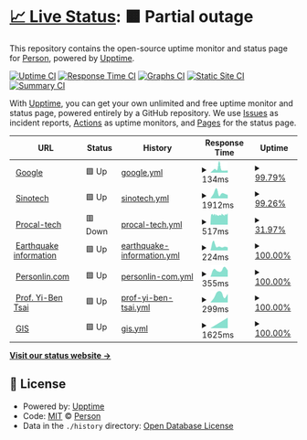 # [📈 Live Status](https://personlin.github.io/website_uptime): <!--live status--> **🟧 Partial outage**

This repository contains the open-source uptime monitor and status page for [Person](http://personlin.pixnet.net/blog), powered by [Upptime](https://github.com/upptime/upptime).

[![Uptime CI](https://github.com/koj-co/upptime/workflows/Uptime%20CI/badge.svg)](https://github.com/koj-co/upptime/actions?query=workflow%3A%22Uptime+CI%22)
[![Response Time CI](https://github.com/koj-co/upptime/workflows/Response%20Time%20CI/badge.svg)](https://github.com/koj-co/upptime/actions?query=workflow%3A%22Response+Time+CI%22)
[![Graphs CI](https://github.com/koj-co/upptime/workflows/Graphs%20CI/badge.svg)](https://github.com/koj-co/upptime/actions?query=workflow%3A%22Graphs+CI%22)
[![Static Site CI](https://github.com/koj-co/upptime/workflows/Static%20Site%20CI/badge.svg)](https://github.com/koj-co/upptime/actions?query=workflow%3A%22Static+Site+CI%22)
[![Summary CI](https://github.com/koj-co/upptime/workflows/Summary%20CI/badge.svg)](https://github.com/koj-co/upptime/actions?query=workflow%3A%22Summary+CI%22)

With [Upptime](https://upptime.js.org), you can get your own unlimited and free uptime monitor and status page, powered entirely by a GitHub repository. We use [Issues](https://github.com/personlin/website_uptime/issues) as incident reports, [Actions](https://github.com/personlin/website_uptime/actions) as uptime monitors, and [Pages](https://personlin.github.io/website_uptime) for the status page.

<!--start: status pages-->
<!-- This summary is generated by Upptime (https://github.com/upptime/upptime) -->
<!-- Do not edit this manually, your changes will be overwritten -->
<!-- prettier-ignore -->
| URL | Status | History | Response Time | Uptime |
| --- | ------ | ------- | ------------- | ------ |
| <img alt="" src="https://favicons.githubusercontent.com/www.google.com" height="13"> [Google](https://www.google.com) | 🟩 Up | [google.yml](https://github.com/personlin/website_uptime/commits/master/history/google.yml) | <details><summary><img alt="Response time graph" src="./graphs/google/response-time-week.png" height="20"> 134ms</summary><br><a href="https://personlin.github.io/website_uptime/history/google"><img alt="Response time 134" src="https://img.shields.io/endpoint?url=https%3A%2F%2Fraw.githubusercontent.com%2Fpersonlin%2Fwebsite_uptime%2Fmaster%2Fapi%2Fgoogle%2Fresponse-time.json"></a><br><a href="https://personlin.github.io/website_uptime/history/google"><img alt="24-hour response time 79" src="https://img.shields.io/endpoint?url=https%3A%2F%2Fraw.githubusercontent.com%2Fpersonlin%2Fwebsite_uptime%2Fmaster%2Fapi%2Fgoogle%2Fresponse-time-day.json"></a><br><a href="https://personlin.github.io/website_uptime/history/google"><img alt="7-day response time 134" src="https://img.shields.io/endpoint?url=https%3A%2F%2Fraw.githubusercontent.com%2Fpersonlin%2Fwebsite_uptime%2Fmaster%2Fapi%2Fgoogle%2Fresponse-time-week.json"></a><br><a href="https://personlin.github.io/website_uptime/history/google"><img alt="30-day response time 134" src="https://img.shields.io/endpoint?url=https%3A%2F%2Fraw.githubusercontent.com%2Fpersonlin%2Fwebsite_uptime%2Fmaster%2Fapi%2Fgoogle%2Fresponse-time-month.json"></a><br><a href="https://personlin.github.io/website_uptime/history/google"><img alt="1-year response time 134" src="https://img.shields.io/endpoint?url=https%3A%2F%2Fraw.githubusercontent.com%2Fpersonlin%2Fwebsite_uptime%2Fmaster%2Fapi%2Fgoogle%2Fresponse-time-year.json"></a></details> | <details><summary><a href="https://personlin.github.io/website_uptime/history/google">99.79%</a></summary><a href="https://personlin.github.io/website_uptime/history/google"><img alt="All-time uptime 99.99%" src="https://img.shields.io/endpoint?url=https%3A%2F%2Fraw.githubusercontent.com%2Fpersonlin%2Fwebsite_uptime%2Fmaster%2Fapi%2Fgoogle%2Fuptime.json"></a><br><a href="https://personlin.github.io/website_uptime/history/google"><img alt="24-hour uptime 100.00%" src="https://img.shields.io/endpoint?url=https%3A%2F%2Fraw.githubusercontent.com%2Fpersonlin%2Fwebsite_uptime%2Fmaster%2Fapi%2Fgoogle%2Fuptime-day.json"></a><br><a href="https://personlin.github.io/website_uptime/history/google"><img alt="7-day uptime 99.79%" src="https://img.shields.io/endpoint?url=https%3A%2F%2Fraw.githubusercontent.com%2Fpersonlin%2Fwebsite_uptime%2Fmaster%2Fapi%2Fgoogle%2Fuptime-week.json"></a><br><a href="https://personlin.github.io/website_uptime/history/google"><img alt="30-day uptime 99.95%" src="https://img.shields.io/endpoint?url=https%3A%2F%2Fraw.githubusercontent.com%2Fpersonlin%2Fwebsite_uptime%2Fmaster%2Fapi%2Fgoogle%2Fuptime-month.json"></a><br><a href="https://personlin.github.io/website_uptime/history/google"><img alt="1-year uptime 99.99%" src="https://img.shields.io/endpoint?url=https%3A%2F%2Fraw.githubusercontent.com%2Fpersonlin%2Fwebsite_uptime%2Fmaster%2Fapi%2Fgoogle%2Fuptime-year.json"></a></details>
| <img alt="" src="https://favicons.githubusercontent.com/www.sinotech.org.tw" height="13"> [Sinotech](https://www.sinotech.org.tw) | 🟩 Up | [sinotech.yml](https://github.com/personlin/website_uptime/commits/master/history/sinotech.yml) | <details><summary><img alt="Response time graph" src="./graphs/sinotech/response-time-week.png" height="20"> 1912ms</summary><br><a href="https://personlin.github.io/website_uptime/history/sinotech"><img alt="Response time 1912" src="https://img.shields.io/endpoint?url=https%3A%2F%2Fraw.githubusercontent.com%2Fpersonlin%2Fwebsite_uptime%2Fmaster%2Fapi%2Fsinotech%2Fresponse-time.json"></a><br><a href="https://personlin.github.io/website_uptime/history/sinotech"><img alt="24-hour response time 2267" src="https://img.shields.io/endpoint?url=https%3A%2F%2Fraw.githubusercontent.com%2Fpersonlin%2Fwebsite_uptime%2Fmaster%2Fapi%2Fsinotech%2Fresponse-time-day.json"></a><br><a href="https://personlin.github.io/website_uptime/history/sinotech"><img alt="7-day response time 1912" src="https://img.shields.io/endpoint?url=https%3A%2F%2Fraw.githubusercontent.com%2Fpersonlin%2Fwebsite_uptime%2Fmaster%2Fapi%2Fsinotech%2Fresponse-time-week.json"></a><br><a href="https://personlin.github.io/website_uptime/history/sinotech"><img alt="30-day response time 1912" src="https://img.shields.io/endpoint?url=https%3A%2F%2Fraw.githubusercontent.com%2Fpersonlin%2Fwebsite_uptime%2Fmaster%2Fapi%2Fsinotech%2Fresponse-time-month.json"></a><br><a href="https://personlin.github.io/website_uptime/history/sinotech"><img alt="1-year response time 1912" src="https://img.shields.io/endpoint?url=https%3A%2F%2Fraw.githubusercontent.com%2Fpersonlin%2Fwebsite_uptime%2Fmaster%2Fapi%2Fsinotech%2Fresponse-time-year.json"></a></details> | <details><summary><a href="https://personlin.github.io/website_uptime/history/sinotech">99.26%</a></summary><a href="https://personlin.github.io/website_uptime/history/sinotech"><img alt="All-time uptime 99.26%" src="https://img.shields.io/endpoint?url=https%3A%2F%2Fraw.githubusercontent.com%2Fpersonlin%2Fwebsite_uptime%2Fmaster%2Fapi%2Fsinotech%2Fuptime.json"></a><br><a href="https://personlin.github.io/website_uptime/history/sinotech"><img alt="24-hour uptime 97.59%" src="https://img.shields.io/endpoint?url=https%3A%2F%2Fraw.githubusercontent.com%2Fpersonlin%2Fwebsite_uptime%2Fmaster%2Fapi%2Fsinotech%2Fuptime-day.json"></a><br><a href="https://personlin.github.io/website_uptime/history/sinotech"><img alt="7-day uptime 99.26%" src="https://img.shields.io/endpoint?url=https%3A%2F%2Fraw.githubusercontent.com%2Fpersonlin%2Fwebsite_uptime%2Fmaster%2Fapi%2Fsinotech%2Fuptime-week.json"></a><br><a href="https://personlin.github.io/website_uptime/history/sinotech"><img alt="30-day uptime 99.26%" src="https://img.shields.io/endpoint?url=https%3A%2F%2Fraw.githubusercontent.com%2Fpersonlin%2Fwebsite_uptime%2Fmaster%2Fapi%2Fsinotech%2Fuptime-month.json"></a><br><a href="https://personlin.github.io/website_uptime/history/sinotech"><img alt="1-year uptime 99.26%" src="https://img.shields.io/endpoint?url=https%3A%2F%2Fraw.githubusercontent.com%2Fpersonlin%2Fwebsite_uptime%2Fmaster%2Fapi%2Fsinotech%2Fuptime-year.json"></a></details>
| <img alt="" src="https://favicons.githubusercontent.com/iot.procal-tech.com" height="13"> [Procal-tech](http://iot.procal-tech.com) | 🟥 Down | [procal-tech.yml](https://github.com/personlin/website_uptime/commits/master/history/procal-tech.yml) | <details><summary><img alt="Response time graph" src="./graphs/procal-tech/response-time-week.png" height="20"> 517ms</summary><br><a href="https://personlin.github.io/website_uptime/history/procal-tech"><img alt="Response time 517" src="https://img.shields.io/endpoint?url=https%3A%2F%2Fraw.githubusercontent.com%2Fpersonlin%2Fwebsite_uptime%2Fmaster%2Fapi%2Fprocal-tech%2Fresponse-time.json"></a><br><a href="https://personlin.github.io/website_uptime/history/procal-tech"><img alt="24-hour response time 540" src="https://img.shields.io/endpoint?url=https%3A%2F%2Fraw.githubusercontent.com%2Fpersonlin%2Fwebsite_uptime%2Fmaster%2Fapi%2Fprocal-tech%2Fresponse-time-day.json"></a><br><a href="https://personlin.github.io/website_uptime/history/procal-tech"><img alt="7-day response time 517" src="https://img.shields.io/endpoint?url=https%3A%2F%2Fraw.githubusercontent.com%2Fpersonlin%2Fwebsite_uptime%2Fmaster%2Fapi%2Fprocal-tech%2Fresponse-time-week.json"></a><br><a href="https://personlin.github.io/website_uptime/history/procal-tech"><img alt="30-day response time 517" src="https://img.shields.io/endpoint?url=https%3A%2F%2Fraw.githubusercontent.com%2Fpersonlin%2Fwebsite_uptime%2Fmaster%2Fapi%2Fprocal-tech%2Fresponse-time-month.json"></a><br><a href="https://personlin.github.io/website_uptime/history/procal-tech"><img alt="1-year response time 517" src="https://img.shields.io/endpoint?url=https%3A%2F%2Fraw.githubusercontent.com%2Fpersonlin%2Fwebsite_uptime%2Fmaster%2Fapi%2Fprocal-tech%2Fresponse-time-year.json"></a></details> | <details><summary><a href="https://personlin.github.io/website_uptime/history/procal-tech">31.97%</a></summary><a href="https://personlin.github.io/website_uptime/history/procal-tech"><img alt="All-time uptime 31.97%" src="https://img.shields.io/endpoint?url=https%3A%2F%2Fraw.githubusercontent.com%2Fpersonlin%2Fwebsite_uptime%2Fmaster%2Fapi%2Fprocal-tech%2Fuptime.json"></a><br><a href="https://personlin.github.io/website_uptime/history/procal-tech"><img alt="24-hour uptime 51.87%" src="https://img.shields.io/endpoint?url=https%3A%2F%2Fraw.githubusercontent.com%2Fpersonlin%2Fwebsite_uptime%2Fmaster%2Fapi%2Fprocal-tech%2Fuptime-day.json"></a><br><a href="https://personlin.github.io/website_uptime/history/procal-tech"><img alt="7-day uptime 31.97%" src="https://img.shields.io/endpoint?url=https%3A%2F%2Fraw.githubusercontent.com%2Fpersonlin%2Fwebsite_uptime%2Fmaster%2Fapi%2Fprocal-tech%2Fuptime-week.json"></a><br><a href="https://personlin.github.io/website_uptime/history/procal-tech"><img alt="30-day uptime 31.97%" src="https://img.shields.io/endpoint?url=https%3A%2F%2Fraw.githubusercontent.com%2Fpersonlin%2Fwebsite_uptime%2Fmaster%2Fapi%2Fprocal-tech%2Fuptime-month.json"></a><br><a href="https://personlin.github.io/website_uptime/history/procal-tech"><img alt="1-year uptime 31.97%" src="https://img.shields.io/endpoint?url=https%3A%2F%2Fraw.githubusercontent.com%2Fpersonlin%2Fwebsite_uptime%2Fmaster%2Fapi%2Fprocal-tech%2Fuptime-year.json"></a></details>
| <img alt="" src="https://favicons.githubusercontent.com/earthquake.personlin.com" height="13"> [Earthquake information](https://earthquake.personlin.com/) | 🟩 Up | [earthquake-information.yml](https://github.com/personlin/website_uptime/commits/master/history/earthquake-information.yml) | <details><summary><img alt="Response time graph" src="./graphs/earthquake-information/response-time-week.png" height="20"> 224ms</summary><br><a href="https://personlin.github.io/website_uptime/history/earthquake-information"><img alt="Response time 224" src="https://img.shields.io/endpoint?url=https%3A%2F%2Fraw.githubusercontent.com%2Fpersonlin%2Fwebsite_uptime%2Fmaster%2Fapi%2Fearthquake-information%2Fresponse-time.json"></a><br><a href="https://personlin.github.io/website_uptime/history/earthquake-information"><img alt="24-hour response time 172" src="https://img.shields.io/endpoint?url=https%3A%2F%2Fraw.githubusercontent.com%2Fpersonlin%2Fwebsite_uptime%2Fmaster%2Fapi%2Fearthquake-information%2Fresponse-time-day.json"></a><br><a href="https://personlin.github.io/website_uptime/history/earthquake-information"><img alt="7-day response time 224" src="https://img.shields.io/endpoint?url=https%3A%2F%2Fraw.githubusercontent.com%2Fpersonlin%2Fwebsite_uptime%2Fmaster%2Fapi%2Fearthquake-information%2Fresponse-time-week.json"></a><br><a href="https://personlin.github.io/website_uptime/history/earthquake-information"><img alt="30-day response time 224" src="https://img.shields.io/endpoint?url=https%3A%2F%2Fraw.githubusercontent.com%2Fpersonlin%2Fwebsite_uptime%2Fmaster%2Fapi%2Fearthquake-information%2Fresponse-time-month.json"></a><br><a href="https://personlin.github.io/website_uptime/history/earthquake-information"><img alt="1-year response time 224" src="https://img.shields.io/endpoint?url=https%3A%2F%2Fraw.githubusercontent.com%2Fpersonlin%2Fwebsite_uptime%2Fmaster%2Fapi%2Fearthquake-information%2Fresponse-time-year.json"></a></details> | <details><summary><a href="https://personlin.github.io/website_uptime/history/earthquake-information">100.00%</a></summary><a href="https://personlin.github.io/website_uptime/history/earthquake-information"><img alt="All-time uptime 100.00%" src="https://img.shields.io/endpoint?url=https%3A%2F%2Fraw.githubusercontent.com%2Fpersonlin%2Fwebsite_uptime%2Fmaster%2Fapi%2Fearthquake-information%2Fuptime.json"></a><br><a href="https://personlin.github.io/website_uptime/history/earthquake-information"><img alt="24-hour uptime 100.00%" src="https://img.shields.io/endpoint?url=https%3A%2F%2Fraw.githubusercontent.com%2Fpersonlin%2Fwebsite_uptime%2Fmaster%2Fapi%2Fearthquake-information%2Fuptime-day.json"></a><br><a href="https://personlin.github.io/website_uptime/history/earthquake-information"><img alt="7-day uptime 100.00%" src="https://img.shields.io/endpoint?url=https%3A%2F%2Fraw.githubusercontent.com%2Fpersonlin%2Fwebsite_uptime%2Fmaster%2Fapi%2Fearthquake-information%2Fuptime-week.json"></a><br><a href="https://personlin.github.io/website_uptime/history/earthquake-information"><img alt="30-day uptime 100.00%" src="https://img.shields.io/endpoint?url=https%3A%2F%2Fraw.githubusercontent.com%2Fpersonlin%2Fwebsite_uptime%2Fmaster%2Fapi%2Fearthquake-information%2Fuptime-month.json"></a><br><a href="https://personlin.github.io/website_uptime/history/earthquake-information"><img alt="1-year uptime 100.00%" src="https://img.shields.io/endpoint?url=https%3A%2F%2Fraw.githubusercontent.com%2Fpersonlin%2Fwebsite_uptime%2Fmaster%2Fapi%2Fearthquake-information%2Fuptime-year.json"></a></details>
| <img alt="" src="https://favicons.githubusercontent.com/www.personlin.com" height="13"> [Personlin.com](https://www.personlin.com/) | 🟩 Up | [personlin-com.yml](https://github.com/personlin/website_uptime/commits/master/history/personlin-com.yml) | <details><summary><img alt="Response time graph" src="./graphs/personlin-com/response-time-week.png" height="20"> 355ms</summary><br><a href="https://personlin.github.io/website_uptime/history/personlin-com"><img alt="Response time 355" src="https://img.shields.io/endpoint?url=https%3A%2F%2Fraw.githubusercontent.com%2Fpersonlin%2Fwebsite_uptime%2Fmaster%2Fapi%2Fpersonlin-com%2Fresponse-time.json"></a><br><a href="https://personlin.github.io/website_uptime/history/personlin-com"><img alt="24-hour response time 419" src="https://img.shields.io/endpoint?url=https%3A%2F%2Fraw.githubusercontent.com%2Fpersonlin%2Fwebsite_uptime%2Fmaster%2Fapi%2Fpersonlin-com%2Fresponse-time-day.json"></a><br><a href="https://personlin.github.io/website_uptime/history/personlin-com"><img alt="7-day response time 355" src="https://img.shields.io/endpoint?url=https%3A%2F%2Fraw.githubusercontent.com%2Fpersonlin%2Fwebsite_uptime%2Fmaster%2Fapi%2Fpersonlin-com%2Fresponse-time-week.json"></a><br><a href="https://personlin.github.io/website_uptime/history/personlin-com"><img alt="30-day response time 355" src="https://img.shields.io/endpoint?url=https%3A%2F%2Fraw.githubusercontent.com%2Fpersonlin%2Fwebsite_uptime%2Fmaster%2Fapi%2Fpersonlin-com%2Fresponse-time-month.json"></a><br><a href="https://personlin.github.io/website_uptime/history/personlin-com"><img alt="1-year response time 355" src="https://img.shields.io/endpoint?url=https%3A%2F%2Fraw.githubusercontent.com%2Fpersonlin%2Fwebsite_uptime%2Fmaster%2Fapi%2Fpersonlin-com%2Fresponse-time-year.json"></a></details> | <details><summary><a href="https://personlin.github.io/website_uptime/history/personlin-com">100.00%</a></summary><a href="https://personlin.github.io/website_uptime/history/personlin-com"><img alt="All-time uptime 100.00%" src="https://img.shields.io/endpoint?url=https%3A%2F%2Fraw.githubusercontent.com%2Fpersonlin%2Fwebsite_uptime%2Fmaster%2Fapi%2Fpersonlin-com%2Fuptime.json"></a><br><a href="https://personlin.github.io/website_uptime/history/personlin-com"><img alt="24-hour uptime 100.00%" src="https://img.shields.io/endpoint?url=https%3A%2F%2Fraw.githubusercontent.com%2Fpersonlin%2Fwebsite_uptime%2Fmaster%2Fapi%2Fpersonlin-com%2Fuptime-day.json"></a><br><a href="https://personlin.github.io/website_uptime/history/personlin-com"><img alt="7-day uptime 100.00%" src="https://img.shields.io/endpoint?url=https%3A%2F%2Fraw.githubusercontent.com%2Fpersonlin%2Fwebsite_uptime%2Fmaster%2Fapi%2Fpersonlin-com%2Fuptime-week.json"></a><br><a href="https://personlin.github.io/website_uptime/history/personlin-com"><img alt="30-day uptime 100.00%" src="https://img.shields.io/endpoint?url=https%3A%2F%2Fraw.githubusercontent.com%2Fpersonlin%2Fwebsite_uptime%2Fmaster%2Fapi%2Fpersonlin-com%2Fuptime-month.json"></a><br><a href="https://personlin.github.io/website_uptime/history/personlin-com"><img alt="1-year uptime 100.00%" src="https://img.shields.io/endpoint?url=https%3A%2F%2Fraw.githubusercontent.com%2Fpersonlin%2Fwebsite_uptime%2Fmaster%2Fapi%2Fpersonlin-com%2Fuptime-year.json"></a></details>
| <img alt="" src="https://favicons.githubusercontent.com/yibentsai.info" height="13"> [Prof. Yi-Ben Tsai](https://yibentsai.info/) | 🟩 Up | [prof-yi-ben-tsai.yml](https://github.com/personlin/website_uptime/commits/master/history/prof-yi-ben-tsai.yml) | <details><summary><img alt="Response time graph" src="./graphs/prof-yi-ben-tsai/response-time-week.png" height="20"> 299ms</summary><br><a href="https://personlin.github.io/website_uptime/history/prof-yi-ben-tsai"><img alt="Response time 299" src="https://img.shields.io/endpoint?url=https%3A%2F%2Fraw.githubusercontent.com%2Fpersonlin%2Fwebsite_uptime%2Fmaster%2Fapi%2Fprof-yi-ben-tsai%2Fresponse-time.json"></a><br><a href="https://personlin.github.io/website_uptime/history/prof-yi-ben-tsai"><img alt="24-hour response time 243" src="https://img.shields.io/endpoint?url=https%3A%2F%2Fraw.githubusercontent.com%2Fpersonlin%2Fwebsite_uptime%2Fmaster%2Fapi%2Fprof-yi-ben-tsai%2Fresponse-time-day.json"></a><br><a href="https://personlin.github.io/website_uptime/history/prof-yi-ben-tsai"><img alt="7-day response time 299" src="https://img.shields.io/endpoint?url=https%3A%2F%2Fraw.githubusercontent.com%2Fpersonlin%2Fwebsite_uptime%2Fmaster%2Fapi%2Fprof-yi-ben-tsai%2Fresponse-time-week.json"></a><br><a href="https://personlin.github.io/website_uptime/history/prof-yi-ben-tsai"><img alt="30-day response time 299" src="https://img.shields.io/endpoint?url=https%3A%2F%2Fraw.githubusercontent.com%2Fpersonlin%2Fwebsite_uptime%2Fmaster%2Fapi%2Fprof-yi-ben-tsai%2Fresponse-time-month.json"></a><br><a href="https://personlin.github.io/website_uptime/history/prof-yi-ben-tsai"><img alt="1-year response time 299" src="https://img.shields.io/endpoint?url=https%3A%2F%2Fraw.githubusercontent.com%2Fpersonlin%2Fwebsite_uptime%2Fmaster%2Fapi%2Fprof-yi-ben-tsai%2Fresponse-time-year.json"></a></details> | <details><summary><a href="https://personlin.github.io/website_uptime/history/prof-yi-ben-tsai">100.00%</a></summary><a href="https://personlin.github.io/website_uptime/history/prof-yi-ben-tsai"><img alt="All-time uptime 100.00%" src="https://img.shields.io/endpoint?url=https%3A%2F%2Fraw.githubusercontent.com%2Fpersonlin%2Fwebsite_uptime%2Fmaster%2Fapi%2Fprof-yi-ben-tsai%2Fuptime.json"></a><br><a href="https://personlin.github.io/website_uptime/history/prof-yi-ben-tsai"><img alt="24-hour uptime 100.00%" src="https://img.shields.io/endpoint?url=https%3A%2F%2Fraw.githubusercontent.com%2Fpersonlin%2Fwebsite_uptime%2Fmaster%2Fapi%2Fprof-yi-ben-tsai%2Fuptime-day.json"></a><br><a href="https://personlin.github.io/website_uptime/history/prof-yi-ben-tsai"><img alt="7-day uptime 100.00%" src="https://img.shields.io/endpoint?url=https%3A%2F%2Fraw.githubusercontent.com%2Fpersonlin%2Fwebsite_uptime%2Fmaster%2Fapi%2Fprof-yi-ben-tsai%2Fuptime-week.json"></a><br><a href="https://personlin.github.io/website_uptime/history/prof-yi-ben-tsai"><img alt="30-day uptime 100.00%" src="https://img.shields.io/endpoint?url=https%3A%2F%2Fraw.githubusercontent.com%2Fpersonlin%2Fwebsite_uptime%2Fmaster%2Fapi%2Fprof-yi-ben-tsai%2Fuptime-month.json"></a><br><a href="https://personlin.github.io/website_uptime/history/prof-yi-ben-tsai"><img alt="1-year uptime 100.00%" src="https://img.shields.io/endpoint?url=https%3A%2F%2Fraw.githubusercontent.com%2Fpersonlin%2Fwebsite_uptime%2Fmaster%2Fapi%2Fprof-yi-ben-tsai%2Fuptime-year.json"></a></details>
| <img alt="" src="https://favicons.githubusercontent.com/gis.geo.ncu.edu.tw" height="13"> [GIS](http://gis.geo.ncu.edu.tw) | 🟩 Up | [gis.yml](https://github.com/personlin/website_uptime/commits/master/history/gis.yml) | <details><summary><img alt="Response time graph" src="./graphs/gis/response-time-week.png" height="20"> 1625ms</summary><br><a href="https://personlin.github.io/website_uptime/history/gis"><img alt="Response time 1625" src="https://img.shields.io/endpoint?url=https%3A%2F%2Fraw.githubusercontent.com%2Fpersonlin%2Fwebsite_uptime%2Fmaster%2Fapi%2Fgis%2Fresponse-time.json"></a><br><a href="https://personlin.github.io/website_uptime/history/gis"><img alt="24-hour response time 1625" src="https://img.shields.io/endpoint?url=https%3A%2F%2Fraw.githubusercontent.com%2Fpersonlin%2Fwebsite_uptime%2Fmaster%2Fapi%2Fgis%2Fresponse-time-day.json"></a><br><a href="https://personlin.github.io/website_uptime/history/gis"><img alt="7-day response time 1625" src="https://img.shields.io/endpoint?url=https%3A%2F%2Fraw.githubusercontent.com%2Fpersonlin%2Fwebsite_uptime%2Fmaster%2Fapi%2Fgis%2Fresponse-time-week.json"></a><br><a href="https://personlin.github.io/website_uptime/history/gis"><img alt="30-day response time 1625" src="https://img.shields.io/endpoint?url=https%3A%2F%2Fraw.githubusercontent.com%2Fpersonlin%2Fwebsite_uptime%2Fmaster%2Fapi%2Fgis%2Fresponse-time-month.json"></a><br><a href="https://personlin.github.io/website_uptime/history/gis"><img alt="1-year response time 1625" src="https://img.shields.io/endpoint?url=https%3A%2F%2Fraw.githubusercontent.com%2Fpersonlin%2Fwebsite_uptime%2Fmaster%2Fapi%2Fgis%2Fresponse-time-year.json"></a></details> | <details><summary><a href="https://personlin.github.io/website_uptime/history/gis">100.00%</a></summary><a href="https://personlin.github.io/website_uptime/history/gis"><img alt="All-time uptime 100.00%" src="https://img.shields.io/endpoint?url=https%3A%2F%2Fraw.githubusercontent.com%2Fpersonlin%2Fwebsite_uptime%2Fmaster%2Fapi%2Fgis%2Fuptime.json"></a><br><a href="https://personlin.github.io/website_uptime/history/gis"><img alt="24-hour uptime 100.00%" src="https://img.shields.io/endpoint?url=https%3A%2F%2Fraw.githubusercontent.com%2Fpersonlin%2Fwebsite_uptime%2Fmaster%2Fapi%2Fgis%2Fuptime-day.json"></a><br><a href="https://personlin.github.io/website_uptime/history/gis"><img alt="7-day uptime 100.00%" src="https://img.shields.io/endpoint?url=https%3A%2F%2Fraw.githubusercontent.com%2Fpersonlin%2Fwebsite_uptime%2Fmaster%2Fapi%2Fgis%2Fuptime-week.json"></a><br><a href="https://personlin.github.io/website_uptime/history/gis"><img alt="30-day uptime 100.00%" src="https://img.shields.io/endpoint?url=https%3A%2F%2Fraw.githubusercontent.com%2Fpersonlin%2Fwebsite_uptime%2Fmaster%2Fapi%2Fgis%2Fuptime-month.json"></a><br><a href="https://personlin.github.io/website_uptime/history/gis"><img alt="1-year uptime 100.00%" src="https://img.shields.io/endpoint?url=https%3A%2F%2Fraw.githubusercontent.com%2Fpersonlin%2Fwebsite_uptime%2Fmaster%2Fapi%2Fgis%2Fuptime-year.json"></a></details>

<!--end: status pages-->

[**Visit our status website →**](https://personlin.github.io/website_uptime)

## 📄 License

- Powered by: [Upptime](https://github.com/upptime/upptime)
- Code: [MIT](./LICENSE) © [Person](http://personlin.pixnet.net/blog)
- Data in the `./history` directory: [Open Database License](https://opendatacommons.org/licenses/odbl/1-0/)

